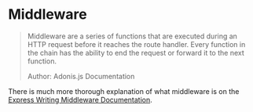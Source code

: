 # Middleware
> Middleware are a series of functions that are executed during an HTTP request before it reaches the route handler. Every function in the chain has the ability to end the request or forward it to the next function.
>
>  Author: Adonis.js Documentation

There is much more thorough explanation of what middleware is on the [Express Writing Middleware Documentation](https://expressjs.com/en/guide/writing-middleware.html).